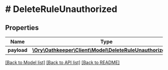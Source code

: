 # # DeleteRuleUnauthorized

## Properties

Name | Type | Description | Notes
------------ | ------------- | ------------- | -------------
**payload** | [**\Ory\Oathkeeper\Client\Model\DeleteRuleUnauthorizedBody**](DeleteRuleUnauthorizedBody.md) |  | [optional]

[[Back to Model list]](../../README.md#models) [[Back to API list]](../../README.md#endpoints) [[Back to README]](../../README.md)
